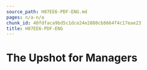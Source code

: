 ```yaml
---
source_path: H07EE6-PDF-ENG.md
pages: n/a-n/a
chunk_id: 40fdfaca9bd5c1dce24e2880cb8664f4c17eae23
title: H07EE6-PDF-ENG
---
```

# The Upshot for Managers
